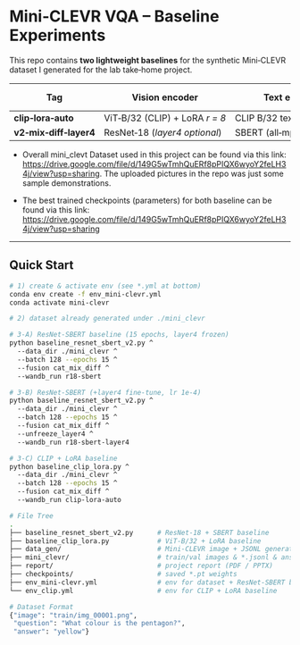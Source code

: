 # Mini‑CLEVR VQA – Baseline Experiments

This repo contains **two lightweight baselines** for the synthetic Mini‑CLEVR
dataset I generated for the lab take‑home project.

| Tag | Vision encoder | Text encoder | Fusion formula | Trainable params | 10 ep Val Acc | 15 ep Val Acc |
|-----|----------------|--------------|----------------|------------------|---------------|---------------|
| **clip‑lora‑auto** | ViT‑B/32 (CLIP) + LoRA *r = 8* | CLIP B/32 text | `cat ⊕ mix ⊕ |diff|` | **≈ 1 M** | 0.87 | **0.91** |
| **v2‑mix‑diff‑layer4** | ResNet‑18 (*layer4 optional*) | SBERT (all‑mpnet‑base‑v2) | `cat ⊕ mix ⊕ |diff|` | 2 M | 0.80 | **0.84** |


* Overall mini_clevt Dataset used in this project can be found via this link: https://drive.google.com/file/d/149G5wTmhQuERf8pPIQX6wyoY2feLH34j/view?usp=sharing. The uploaded pictures in the repo was just some sample demonstrations.

* The best trained checkpoints (parameters) for both baseline can be found via this link: https://drive.google.com/file/d/149G5wTmhQuERf8pPIQX6wyoY2feLH34j/view?usp=sharing

---

## Quick Start

```bash
# 1) create & activate env (see *.yml at bottom)
conda env create -f env_mini-clevr.yml
conda activate mini-clevr

# 2) dataset already generated under ./mini_clevr

# 3‑A) ResNet‑SBERT baseline (15 epochs, layer4 frozen)
python baseline_resnet_sbert_v2.py ^
  --data_dir ./mini_clevr ^
  --batch 128 --epochs 15 ^
  --fusion cat_mix_diff ^
  --wandb_run r18-sbert

# 3‑B) ResNet‑SBERT (+layer4 fine‑tune, lr 1e‑4)
python baseline_resnet_sbert_v2.py ^
  --data_dir ./mini_clevr ^
  --batch 128 --epochs 15 ^
  --fusion cat_mix_diff ^
  --unfreeze_layer4 ^
  --wandb_run r18-sbert-layer4

# 3‑C) CLIP + LoRA baseline
python baseline_clip_lora.py ^
  --data_dir ./mini_clevr ^
  --batch 128 --epochs 15 ^
  --fusion cat_mix_diff ^
  --wandb_run clip-lora-auto

# File Tree
.
├── baseline_resnet_sbert_v2.py      # ResNet‑18 + SBERT baseline
├── baseline_clip_lora.py            # ViT‑B/32 + LoRA baseline
├── data_gen/                        # Mini‑CLEVR image + JSONL generator
├── mini_clevr/                      # train/val images & *.jsonl & answer2idx.json
├── report/                          # project report (PDF / PPTX)
├── checkpoints/                     # saved *.pt weights
├── env_mini-clevr.yml               # env for dataset + ResNet‑SBERT baselines
└── env_clip.yml                     # env for CLIP + LoRA baseline

# Dataset Format
{"image": "train/img_00001.png",
 "question": "What colour is the pentagon?",
 "answer": "yellow"}





